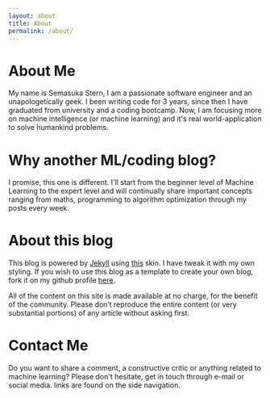 ```yaml
---
layout: about
title: About
permalink: /about/
---
```

# About Me

My name is Semasuka Stern, I am a passionate software engineer and an unapologetically geek. I been writing code for 3 years, since then I have graduated from university and a coding bootcamp. Now, I am focusing more on machine intelligence (or machine learning) and it's real world-application to solve humankind problems.

# Why another ML/coding blog?

I promise, this one is different. I'll start from the beginner level of Machine Learning to the expert level and will continually share important concepts ranging from maths, programming to algorithm optimization through my posts every week.

# About this blog

This blog is powered by [Jekyll](https://jekyllrb.com
"Jekyll") using [this](https://github.com/mmistakes/jekyll-theme-basically-basic) skin. I have tweak it with my own styling. If you wish to use this blog as a template to create your own blog, fork it on my github profile [here](https://github.com/semasuka/blog).

All of the content on this site is made available at no charge, for the benefit of the community. Please don’t reproduce the entire content (or very substantial portions) of any article without asking first.

# Contact Me

Do you want to share a comment, a constructive critic or anything related to machine learning? Please don't hesitate, get in touch through e-mail or social media. links are found on the side navigation.
